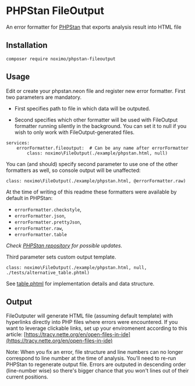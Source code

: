 # PHPStan FileOutput
An error formatter for [PHPStan](https://github.com/phpstan/phpstan) that exports analysis result into HTML file

## Installation
```
composer require noximo/phpstan-fileoutput
```

## Usage
Edit or create your phpstan.neon file and register new error formatter. 
First two parameters are mandatory.

- First specifies path to file in which data will be outputed.

- Second specifies which other formatter will be used with FileOutput formatter running silently in the background. You can set it to null if you wish to only work with FileOutput-generated files.
```
services:
	errorFormatter.fileoutput:  # Can be any name after errorFormatter
		class: noximo\FileOutput(./example/phpstan.html, null) 
```

You can (and should) specify second parameter to use one of the other formatters as well, so console output will be unaffected:
```
class: noximo\FileOutput(./example/phpstan.html, @errorFormatter.raw) 
```
At the time of writing of this readme these formatters were available by default in PHPStan:
- ```errorFormatter.checkstyle```,  
- ```errorFormatter.json```, 
- ```errorFormatter.prettyJson```, 
- ```errorFormatter.raw```, 
- ```errorFormatter.table```

_Check [PHPStan repository](https://github.com/phpstan/phpstan) for possible updates._ 

Third parameter sets custom output template. 
```
class: noximo\FileOutput(./example/phpstan.html, null, ./tests/alternative_table.phtml) 
```
See [table.phtml](/src/table.phtml) for implementation details and data structure. 

## Output
FileOutputer will generate HTML file (assuming default template) with hyperlinks directly into PHP files where errors were encountered. If you want to leverage clickable links, set up your enviromenent according to this article: [https://tracy.nette.org/en/open-files-in-ide](https://tracy.nette.org/en/open-files-in-ide)

Note: When you fix an error, file structure and line numbers can no longer correspond to line number at the time of analysis. You'll need to re-run PHPStan to regenerate output file. Errors are outputed in descending order (line-number wise) so there's bigger chance that you won't lines out of their current positions. 
